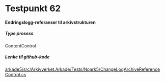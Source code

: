 # Testpunkt 62
#### Endringslogg-referanser til arkivstrukturen

<Beskrivelse/>

##### Type prosess
ContentControl

##### Lenke til github-kode
[arkade5/src/Arkivverket.Arkade/Tests/Noark5/ChangeLogArchiveReferenceControl.cs](https://github.com/arkivverket/arkade5/blob/master/src/Arkivverket.Arkade/Tests/Noark5/ChangeLogArchiveReferenceControl.cs)